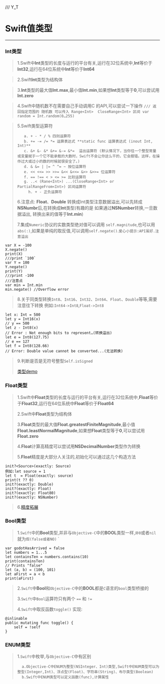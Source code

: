 /// Y_T
# Swift值类型
--------------

### Int类型

> 1.Swift中**Int**类型的长度与运行的平台有关,运行在32位系统中,**Int**等价于**Int32**,运行在64位系统中**Int**等价于**Int64**
 
> 2.Swift**Int**类型为结构体

> 3.**Int**类型的最大值**Int.max**,最小值**Int.min**,如果想**Int**类型等于**0**,可以尝试用**Int.zero**

> 4.Swift中随机数不在需要自己手动调用C 的API,可以尝试一下操作
> `
> /// 返回指定范围的 随机数 可以传入 Range<Int>  CloseRange<Int> 区间
    var random = Int.random(0…255)
  `

>  5.Swift类型运算符
> 
>        a. + - * / % 四则运算符
>        b. += -= /= *= 运算表达式 **static func 运算表达式 (inout Int, Int)**
>        c. &+ &- &* &+= &-= &*=  溢出运算符 (默认情况下，当你往一个整型常量或变量赋于一个它不能承载的大数时，Swift不会让你这么干的，它会报错。这样，在操作过大或过小的数的时候就很安全了。)
>        d. & &= | |= ^ ^= ~ 按位运算符
>        e. << <<= >> >>= &<< &<<= &>> &>>= 位运算符
>        f. == !== < > <= >= 比较运算符
>        g. ..< (Rane<Int>) ...(CloseRange<Int> or PartialRangeFrom<Int>) 区间运算符
> 		   h. + - 正负运算符
> 6.注意点: **Float**、**Double** 转换成Int类型注意数据溢出,可以先转成**NSNumbr**后,在转换成**Int**类型(有趣的是 如果通过**NSNumber**转换,一旦数据溢出, 转换出来的值等于**Int.min**)
> 
> 7.集成`Numeric`协议的实数类型绝对值可以调用 `self.magnitude`,也可以用`abs(:)`,如果是单纯的取反值,可以调用`self.negate()`.`爱心小提示:API虽好.注意溢出`
> 
 	var X = -100
	X.negate()
	print(X)
	///print `100`
	var Y = 100
	Y.negate()
	print(Y)
	///print -100
	///注意点
	var min = Int.min
	min.negate() //Overflow error 
	
> 
> 8.关于同类型转换`Int8`、`Int16`、`Int32`、`Int64`、`Float`、`Double`等等,需要注意往下转换 例如:`Int64->Int8`,`Float->Int8`
> 		
	let x: Int = 500
	let y = Int16(x)
	// y == 500
	let z - Int8(x)
	// Error : Not enough bits to represent…(转换溢出)
	let e = Int8(127.75)
	// e == 127
	let f = Int8(128.66)
	// Error: Double value cannot be converted...(无法转换)
	 
> 9.判断是否是无符号整型`Self.isSigned`
> 
> [类型demo](./Code/BaseTypeProtocol.swift)
         
    
### Float类型
> 1.Swift中**Float**类型的长度与运行的平台有关,运行在32位系统中,**Float**等价于**Float32**,运行在64位系统中**Float**等价于**Float64**
> 
> 2.Swift中**Float**类型为结构体
> 
> 3.**Float**类型的最大值**Float.greatestFiniteMagnitude**,最小值**Float.leastNormalMagnitude**,如果想**Float**类型等于**0**,可以尝试用**Float.zero**
> 
> 4.**Float**计算高精度可以尝试用**NSDecimalNumber**类型作为转换
> 
> 5.**Float**精度是大部分人关注的,初始化可以通过这几个构造方法
> 
> 
	init?<Source>(exactly: Source) 
  	例如:let source = 1
	let t  = Float(exactly: source)
	print(t ?? 0)
	init?(exactly: Double)
	init?(exactly: Float)
	init?(exactly: Float80)
	init?(exactly: NSNumber)
> 
> 
> 6.[精度拓展](./Code/NSDecimalNumber+YTExtension.swift)

### Bool类型
> 1.`Swift`中的**Bool**类型,并非与`Objective-C`中的**BOOL**类型一样,`非0`或者`nil`就为`假(false或者NO)`
> `
> 	
	var godotHasArrived = false
	let numbers = 1...5
	let containsTen = numbers.contains(10)
	print(containsTen)
	// Prints "false"
	let (a, b) = (100, 101)
	let aFirst = a < b
	print(aFirst)
> 
> 
> 2.`Swift`中**Bool**和`Objective-C`中的**BOOL**都是`C`语言的`bool`类型桥接的
> 
> 3.`Swift`中`Bool`运算符只有两个 `==` 和 `!=`
> 
> 4.`Swift`中取反函数`toggle()` 实现:
> 
	@inlinable
	public mutating func toggle() {
	 	self = !self
	}

### ENUM类型
> 1.`Swift`中枚举,与`Objective-C`中有区别
> 
> 		a.Objective-C中ENUM为整型(NSInteger、Int)类型,Swift中ENUM类型可以为整型(Integer,Int)、浮点型(Float)、字符串(String)、布尔类型(Boolean)
> 		b.Swift中ENUM类型可以定义函数(func),计算属性
> 		
